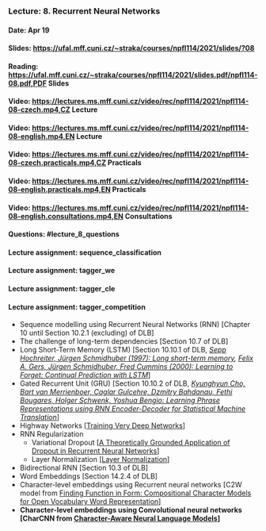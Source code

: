 ### Lecture: 8. Recurrent Neural Networks
#### Date: Apr 19
#### Slides: https://ufal.mff.cuni.cz/~straka/courses/npfl114/2021/slides/?08
#### Reading: https://ufal.mff.cuni.cz/~straka/courses/npfl114/2021/slides.pdf/npfl114-08.pdf,PDF Slides
#### Video: https://lectures.ms.mff.cuni.cz/video/rec/npfl114/2021/npfl114-08-czech.mp4,CZ Lecture
#### Video: https://lectures.ms.mff.cuni.cz/video/rec/npfl114/2021/npfl114-08-english.mp4,EN Lecture
#### Video: https://lectures.ms.mff.cuni.cz/video/rec/npfl114/2021/npfl114-08-czech.practicals.mp4,CZ Practicals
#### Video: https://lectures.ms.mff.cuni.cz/video/rec/npfl114/2021/npfl114-08-english.practicals.mp4,EN Practicals
#### Video: https://lectures.ms.mff.cuni.cz/video/rec/npfl114/2021/npfl114-08-english.consultations.mp4,EN Consultations
#### Questions: #lecture_8_questions
#### Lecture assignment: sequence_classification
#### Lecture assignment: tagger_we
#### Lecture assignment: tagger_cle
#### Lecture assignment: tagger_competition

- Sequence modelling using Recurrent Neural Networks (RNN) [Chapter 10 until Section 10.2.1 (excluding) of DLB]
- The challenge of long-term dependencies [Section 10.7 of DLB]
- Long Short-Term Memory (LSTM) [Section 10.10.1 of DLB, *[Sepp Hochreiter, Jürgen Schmidhuber (1997): Long short-term memory](http://www.bioinf.jku.at/publications/older/2604.pdf), [Felix A. Gers, Jürgen Schmidhuber, Fred Cummins (2000): Learning to Forget: Continual Prediction with LSTM](ftp://ftp.idsia.ch/pub/juergen/FgGates-NC.pdf)*]
- Gated Recurrent Unit (GRU) [Section 10.10.2 of DLB, *[Kyunghyun Cho, Bart van Merrienboer, Caglar Gulcehre, Dzmitry Bahdanau, Fethi Bougares, Holger Schwenk, Yoshua Bengio: Learning Phrase Representations using RNN Encoder-Decoder for Statistical Machine Translation](https://arxiv.org/abs/1406.1078)*]
- Highway Networks [[Training Very Deep Networks](https://arxiv.org/abs/1507.06228)]
- RNN Regularization
  - Variational Dropout [[A Theoretically Grounded Application of Dropout in Recurrent Neural Networks](https://arxiv.org/abs/1512.05287)]
  - Layer Normalization [[Layer Normalization](https://arxiv.org/abs/1607.06450)]
- Bidirectional RNN [Section 10.3 of DLB]
- Word Embeddings [Section 14.2.4 of DLB]
- Character-level embeddings using Recurrent neural networks [C2W model from [Finding Function in Form: Compositional Character Models for Open Vocabulary Word Representation](http://arxiv.org/abs/1508.02096)]
- **Character-level embeddings using Convolutional neural networks [CharCNN from [Character-Aware Neural Language Models](https://arxiv.org/abs/1508.06615)]**
